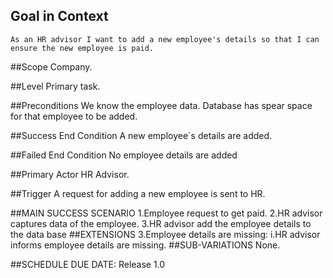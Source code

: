 ## Goal in Context
    As an HR advisor I want to add a new employee's details so that I can ensure the new employee is paid.

##Scope
    Company.

##Level
    Primary task.

##Preconditions
    We know the employee data. Database has spear space for that employee to be added.

##Success End Condition
    A new employee`s details are added.

##Failed End Condition
    No employee details are added

##Primary Actor
    HR Advisor.

##Trigger
    A request for adding a new employee is sent to HR.

##MAIN SUCCESS SCENARIO
    1.Employee request to get paid.
    2.HR advisor captures data of the employee.
    3.HR advisor add the employee details to the data base
##EXTENSIONS
    3.Employee details are missing:
        i.HR advisor informs employee details are missing.
##SUB-VARIATIONS
    None.

##SCHEDULE
    DUE DATE: Release 1.0